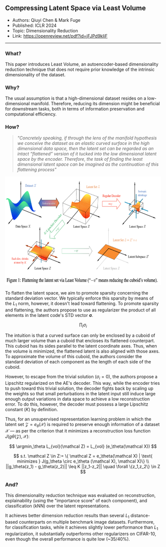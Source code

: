 ## Compressing Latent Space via Least Volume

* Authors: Qiuyi Chen & Mark Fuge
* Published: ICLR 2024
* Topic: Dimensionality Reduction
* Link: https://openreview.net/pdf?id=jFJPd9kIiF

---

### What?

This paper introduces Least Volume, an autoencoder-based dimensionality reduction technique that does not require prior knowledge of the intrinsic dimensionality of the dataset.

### Why?

The usual assumption is that a high-dimensional dataset resides on a low-dimensional manifold. Therefore, reducing its dimension might be beneficial for downstream tasks, both in terms of information preservation and computational efficiency.

### How?

> *"Concretely speaking, if through the lens of the manifold hypothesis we conceive the dataset as an elastic curved surface in the high dimensional data space, then the latent set can be regarded as an intact “flattened” version of it tucked into the low dimensional latent space by the encoder.  Therefore, the task of finding the least dimensional latent space can be imagined as the continuation of this flattening process"*

<p align=center>
    <img src="../images/16_01.png" height="350px">
</p>

To flatten the latent space, we aim to promote sparsity concerning the standard deviation vector. We typically enforce this sparsity by means of the $L_1$ norm, however, it doesn't lead toward flattening. To promote sparsity and flattening, the authors propose to use as regularizer the product of all elements in the latent code's STD vector $\mathbf{\sigma}$.

$$
\prod_i \sigma_i
$$

The intuition is that a curved surface can only be enclosed by a cuboid of much larger volume than a cuboid that encloses its flattened counterpart. This cuboid has its sides parallel to the latent coordinate axes. Thus, when the volume is minimized, the flattened latent is also aligned with those axes. To approximate the volume of this cuboid, the authors consider the standard deviation of each component as the length of each side of the cuboid.

However, to escape from the trivial solution ($\sigma_i = 0$), the authors propose a Lipschitz regularized on the AE's decoder. This way, while the encoder tries to push toward this trivial solution, the decoder fights back by scaling up the weights so that small perturbations in the latent input still induce large enough output variations in data space to achieve a low reconstruction error. To do this, however, the decoder must possess a large Lipschitz constant ($K$) by definition.

Thus, for an unsupervised representation learning problem in which the latent set $\mathcal Z = e_\theta(\mathcal X)$ is required to preserve enough information of a dataset $\mathcal X$ — as per the criterion that it minimizes a reconstruction loss function $J(g\theta(\mathcal Z), \mathcal X)$:

$$
\argmin_\theta L_{vol}(\mathcal Z) = L_{vol} (e_\theta(\mathcal X))
$$

$$
s.t. \mathcal Z \in Z:= \{ \mathcal Z = e_\theta(\mathcal X) | \text{ minimizes } J(g_\theta \circ e_\theta (\mathcal X), \mathcal X)\} \\
||g_\theta(z_1) - g_\theta(z_2)|| \leq K ||z_1-z_2|| \quad \forall \{z_1,z_2\} \in Z
$$

### And?

This dimensionality reduction technique was evaluated on reconstruction, explainability (using the "importance score" of each component), and classification (kNN) over the latent representations.

It achieves better dimension reduction results than several $L_1$ distance-based counterparts on multiple benchmark image datasets. Furthermore, for classification tasks, while it achieves slightly lower performance than $L_1$ regularization, it substantially outperforms other regularizers on CIFAR-10, even though the overall performance is quite low (~35/40%).

